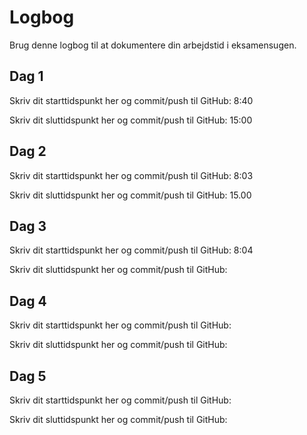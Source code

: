 # Logbog
Brug denne logbog til at dokumentere din arbejdstid i eksamensugen.

## Dag 1
Skriv dit starttidspunkt her og commit/push til GitHub: 8:40

Skriv dit sluttidspunkt her og commit/push til GitHub: 15:00

## Dag 2
Skriv dit starttidspunkt her og commit/push til GitHub: 8:03

Skriv dit sluttidspunkt her og commit/push til GitHub: 15.00

## Dag 3
Skriv dit starttidspunkt her og commit/push til GitHub: 8:04

Skriv dit sluttidspunkt her og commit/push til GitHub: 

## Dag 4
Skriv dit starttidspunkt her og commit/push til GitHub: 

Skriv dit sluttidspunkt her og commit/push til GitHub: 

## Dag 5
Skriv dit starttidspunkt her og commit/push til GitHub: 

Skriv dit sluttidspunkt her og commit/push til GitHub: 
